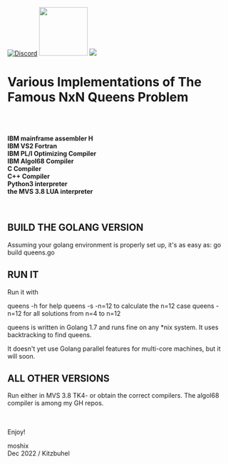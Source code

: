 [![Discord](https://img.shields.io/discord/423767742546575361.svg?label=&logo=discord&logoColor=ffffff&color=7389D8&labelColor=6A7EC2)](https://discord.gg/vpEv3HJ)
<a href=" https://github.com/moshix/mvs/blob/master/codenotary.com"><img src="https://raw.githubusercontent.com/moshix/mvs/master/secured-by-immudb.svg" width="109px;"/></a>
<a href="https://hits.seeyoufarm.com"><img src="https://hits.seeyoufarm.com/api/count/incr/badge.svg?url=https%3A%2F%2Fgithub.com%2Fmoshix%2Fqueens&count_bg=%2379C83D&title_bg=%23555555&icon=wolframmathematica.svg&icon_color=%23E7E7E7&title=hits&edge_flat=false"/></a>

<h1>Various Implementations of The Famous NxN Queens Problem</h1>
<br><br>

<b>IBM mainframe assembler H</b>
<br>
<b>IBM VS2 Fortran </b>
<br>
<b>IBM PL/I Optimizing Compiler</b>
<br>
<b>IBM Algol68 Compiler</b>
<br>
<b>C Compiler</b>
<br>
<b>C++ Compiler</b>
<br>
<b>Python3 interpreter</b>
<br>
<b>the MVS 3.8 LUA interpreter</b>


<br>


BUILD THE GOLANG VERSION
------------------------
Assuming your golang environment is properly set up, it's as easy as:
go build queens.go


RUN IT
------

Run it with 

queens -h for  help
queens -s -n=12 to calculate the n=12 case
queens -n=12 for all solutions from n=4 to n=12

queens is written in Golang 1.7 and runs fine on any *nix system. It uses backtracking to find queens. 

It doesn't yet use Golang parallel features for multi-core machines, but it will soon. 


ALL OTHER VERSIONS
------------------

Run either in MVS 3.8 TK4- or obtain the correct compilers. The algol68 compiler is among my GH repos. 

<br><br>
Enjoy!  

moshix  
Dec 2022 / Kitzbuhel
